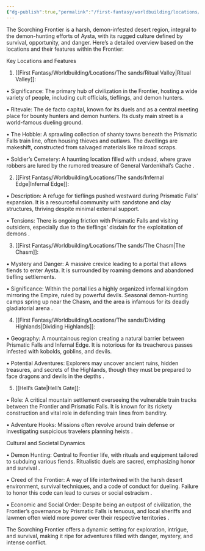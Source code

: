```yaml
---
{"dg-publish":true,"permalink":"/first-fantasy/worldbuilding/locations/the-sands/the-scorching-frontier/"}
---
```


The Scorching Frontier is a harsh, demon-infested desert region, integral to the demon-hunting efforts of Aysta, with its rugged culture defined by survival, opportunity, and danger. Here’s a detailed overview based on the locations and their features within the Frontier:

  

Key Locations and Features

1. [[First Fantasy/Worldbuilding/Locations/The sands/Ritual Valley\|Ritual Valley]]:

• Significance: The primary hub of civilization in the Frontier, hosting a wide variety of people, including cult officials, tieflings, and demon hunters.

• Ritevale: The de facto capital, known for its duels and as a central meeting place for bounty hunters and demon hunters. Its dusty main street is a world-famous dueling ground.

• The Hobble: A sprawling collection of shanty towns beneath the Prismatic Falls train line, often housing thieves and outlaws. The dwellings are makeshift, constructed from salvaged materials like railroad scraps.

• Soldier’s Cemetery: A haunting location filled with undead, where grave robbers are lured by the rumored treasure of General Vardenkhal’s Cache .

2. [[First Fantasy/Worldbuilding/Locations/The sands/Infernal Edge\|Infernal Edge]]:

• Description: A refuge for tieflings pushed westward during Prismatic Falls’ expansion. It is a resourceful community with sandstone and clay structures, thriving despite minimal external support.

• Tensions: There is ongoing friction with Prismatic Falls and visiting outsiders, especially due to the tieflings’ disdain for the exploitation of demons .

3. [[First Fantasy/Worldbuilding/Locations/The sands/The Chasm\|The Chasm]]:

• Mystery and Danger: A massive crevice leading to a portal that allows fiends to enter Aysta. It is surrounded by roaming demons and abandoned tiefling settlements.

• Significance: Within the portal lies a highly organized infernal kingdom mirroring the Empire, ruled by powerful devils. Seasonal demon-hunting camps spring up near the Chasm, and the area is infamous for its deadly gladiatorial arena .

4. [[First Fantasy/Worldbuilding/Locations/The sands/Dividing Highlands\|Dividing Highlands]]:

• Geography: A mountainous region creating a natural barrier between Prismatic Falls and Infernal Edge. It is notorious for its treacherous passes infested with kobolds, goblins, and devils.

• Potential Adventures: Explorers may uncover ancient ruins, hidden treasures, and secrets of the Highlands, though they must be prepared to face dragons and devils in the depths .

5. [[Hell’s Gate\|Hell’s Gate]]:

• Role: A critical mountain settlement overseeing the vulnerable train tracks between the Frontier and Prismatic Falls. It is known for its rickety construction and vital role in defending train lines from banditry.

• Adventure Hooks: Missions often revolve around train defense or investigating suspicious travelers planning heists .

  

Cultural and Societal Dynamics

• Demon Hunting: Central to Frontier life, with rituals and equipment tailored to subduing various fiends. Ritualistic duels are sacred, emphasizing honor and survival .

• Creed of the Frontier: A way of life intertwined with the harsh desert environment, survival techniques, and a code of conduct for dueling. Failure to honor this code can lead to curses or social ostracism .

• Economic and Social Order: Despite being an outpost of civilization, the Frontier’s governance by Prismatic Falls is tenuous, and local sheriffs and lawmen often wield more power over their respective territories .

  

The Scorching Frontier offers a dynamic setting for exploration, intrigue, and survival, making it ripe for adventures filled with danger, mystery, and intense conflict.